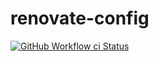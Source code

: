 # renovate-config

[![GitHub Workflow ci Status](https://img.shields.io/github/workflow/status/bfra-me/renovate-config/ci?style=for-the-badge&logo=github%20actions&logoColor=white&label=ci)](https://github.com/bfra-me/renovate-config/actions?query=workflow%3Aci "Search GitHub Actions for ci status")
